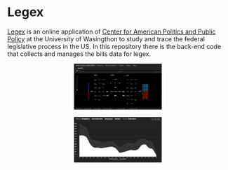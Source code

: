 # Legex
[Legex](http://legex.org) is an online application of [Center for American Politics and Public Policy](http://cappp.org/) at the University of Wasingthon to study and trace the federal legislative process in the US. In this repository there is the back-end code that collects and manages the bills data for legex.

<p align="center">
  <img src="images/process.png" style="width: 200px;"/>
</p>

<p align="center">
  <img src="images/timeline.png" style="width: 200px;"/>
</p>
